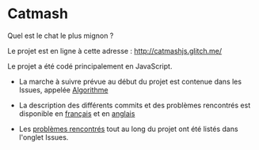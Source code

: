 # Catmash
Quel est le chat le plus mignon ?

Le projet est en ligne à cette adresse : http://catmashjs.glitch.me/

Le projet a été codé principalement en JavaScript.

- La marche à suivre prévue au début du projet est contenue dans les Issues, appelée [Algorithme](https://github.com/PLChaye/Catmash/issues/1)

- La description des différents commits et des problèmes rencontrés est disponible en [français](https://github.com/PLChaye/Catmash/blob/master/commitsFr.md) et en [anglais](https://github.com/PLChaye/Catmash/blob/master/commitsEn.md)

- Les [problèmes rencontrés](https://github.com/PLChaye/Catmash/issues/2) tout au long du projet ont été listés dans l'onglet Issues.
